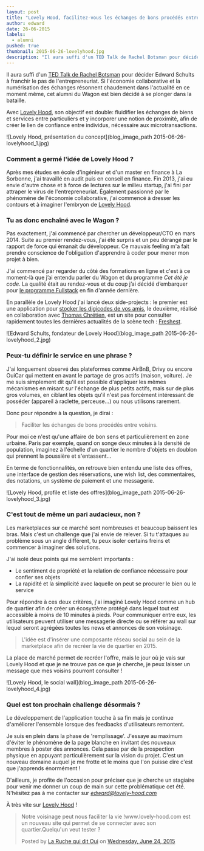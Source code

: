 ```yaml
---
layout: post
title: "Lovely Hood, facilitez-vous les échanges de bons procédés entre voisins"
author: edward
date: 26-06-2015
labels:
  - alumni
pushed: true
thumbnail: 2015-06-26-lovelyhood.jpg
description: "Il aura suffi d'un TED Talk de Rachel Botsman pour décider Edward Schults, alumni du Wagon, à franchir le pas de l'entrepreneuriat. Avec sa marketplace Lovely Hood, ce dernier souhaite faciliter les échanges de bons procédés entre voisins. Découvrez son projet sans plus attendre !"
---
```


Il aura suffi d'un [TED Talk de Rachel Botsman](http://www.ted.com/talks/rachel_botsman_the_case_for_collaborative_consumption?language=en) pour décider Edward Schults à franchir le pas de l'entrepreneuriat. Si l'économie collaborative et la numérisation des échanges résonnent chaudement dans l'actualité en ce moment même, cet alumni du Wagon est bien décidé à se plonger dans la bataille.

Avec [Lovely Hood](https://www.lovely-hood.com/), son objectif est double: fluidifier les échanges de biens et services entre particuliers et y incorporer une notion de proximité, afin de créer le lien de confiance entre individus, nécessaire aux microtransactions.

![Lovely Hood, présentation du concept](blog_image_path 2015-06-26-lovelyhood_1.jpg)


### Comment a germé l'idée de Lovely Hood ?

Après mes études en école d'ingénieur et d'un master en finance à La Sorbonne, j'ai travaillé en audit puis en conseil en finance. Fin 2013, j'ai eu envie d'autre chose et à force de lectures sur le milieu startup, j'ai fini par attraper le virus de l'entrepreneuriat. Également passionné par le phénomène de l'économie collaborative, j'ai commencé à dresser les contours et à imaginer l'embryon de [Lovely Hood](https://www.lovely-hood.com/).


### Tu as donc enchaîné avec le Wagon ?

Pas exactement, j'ai commencé par chercher un développeur/CTO en mars 2014. Suite au premier rendez-vous, j'ai été surpris et un peu dérangé par le rapport de force qui émanait du développeur. Ce mauvais feeling m'a fait prendre conscience de l'obligation d'apprendre à coder pour mener mon projet à bien.

J'ai commencé par regarder du côté des formations en ligne et c'est à ce moment-là que j’ai entendu parler du Wagon et du programme *Cet été je code*. La qualité était au rendez-vous et du coup j’ai décidé d’embarquer pour [le programme Fullstack](http://www.lewagon.org/programme) en fin d'année dernière.

En parallèle de Lovely Hood j'ai lancé deux side-projects : le premier est une application pour [stocker les digicodes de vos amis]( https://digicode.herokuapp.com), le deuxième, réalisé en collaboration avec [Thomas Chrétien](https://twitter.com/tchret), est un site pour consulter rapidement toutes les dernières actualités de la scène tech : [Freshest](http://www.frshst.com/).

![Edward Schults, fondateur de Lovely Hood](blog_image_path 2015-06-26-lovelyhood_2.jpg)


### Peux-tu définir le service en une phrase ?

J'ai longuement observé des plateformes comme AirBnB, Drivy ou encore OuiCar qui mettent en avant le partage de gros actifs (maison, voiture). Je me suis simplement dit qu'il est possible d'appliquer les mêmes mécanismes en misant sur l'échange de plus petits actifs, mais sur de plus gros volumes, en ciblant les objets qu'il n'est pas forcément intéressant de posséder (appareil à raclette, perceuse...) ou nous utilisons rarement.

Donc pour répondre à la question, je dirai :

> Faciliter les échanges de bons procédés entre voisins.

Pour moi ce n'est qu'une affaire de bon sens et particulièrement en zone urbaine. Paris par exemple, quand on songe deux minutes à la densité de population, imaginez à l'échelle d'un quartier le nombre d'objets en doublon qui prennent la poussière et s'entassent...

En terme de fonctionnalités, on retrouve bien entendu une liste des offres, une interface de gestion des réservations, une wish list, des commentaires, des notations, un système de paiement et une messagerie.

![Lovely Hood, profile et liste des offres](blog_image_path 2015-06-26-lovelyhood_3.jpg)


### C'est tout de même un pari audacieux, non ?

Les marketplaces sur ce marché sont nombreuses et beaucoup baissent les bras. Mais c'est un challenge que j'ai envie de relever. Si tu t'attaques au problème sous un angle différent, tu peux isoler certains freins et commencer à imaginer des solutions.

J'ai isolé deux points qui me semblent importants :

- Le sentiment de propriété et la relation de confiance nécessaire pour confier ses objets
- La rapidité et la simplicité avec laquelle on peut se procurer le bien ou le service

Pour répondre à ces deux critères, j'ai imaginé Lovely Hood comme un hub de quartier afin de créer un écosystème protégé dans lequel tout est accessible à moins de 10 minutes à pieds. Pour communiquer entre eux, les utilisateurs peuvent utiliser une messagerie directe ou se référer au wall sur lequel seront agrégées toutes les news et annonces de son voisinage.

> L'idée est d'insérer une composante réseau social au sein de la marketplace afin de recréer la vie de quartier en 2015.

La place de marché permet de recréer l'offre, mais le jour où je vais sur Lovely Hood et que je ne trouve pas ce que je cherche, je peux laisser un message que mes voisins pourront consulter !

![Lovely Hood, le social wall](blog_image_path 2015-06-26-lovelyhood_4.jpg)


### Quel est ton prochain challenge désormais ?

Le développement de l'application touche à sa fin mais je continue d'améliorer l'ensemble lorsque des feedbacks d'utilisateurs remontent.

Je suis en plein dans la phase de 'remplissage'. J'essaye au maximum d'éviter le phénomène de la page blanche en invitant des nouveaux membres à poster des annonces. Cela passe par de la prospection physique en appuyant particulièrement sur la vision du projet. C'est un nouveau domaine auquel je me frotte et le moins que l'on puisse dire c'est que j'apprends énormément !

D'ailleurs, je profite de l'occasion pour préciser que je cherche un stagiaire pour venir me donner un coup de main sur cette problématique cet été. N'hésitez pas à me contacter sur *edward@lovely-hood.com*

À très vite sur [Lovely Hood](https://www.lovely-hood.com/) !


<div class="embed-fb">
  <div id="fb-root"></div><script>(function(d, s, id) {  var js, fjs = d.getElementsByTagName(s)[0];  if (d.getElementById(id)) return;  js = d.createElement(s); js.id = id;  js.src = "//connect.facebook.net/en_US/sdk.js#xfbml=1&version=v2.3";  fjs.parentNode.insertBefore(js, fjs);}(document, 'script', 'facebook-jssdk'));</script><div class="fb-post" data-href="https://www.facebook.com/laruchequiditoui/posts/1013752228649725" data-width="500"><div class="fb-xfbml-parse-ignore"><blockquote cite="https://www.facebook.com/laruchequiditoui/posts/1013752228649725"><p>Notre voisinage peut nous faciliter la vie !www.lovely-hood.com est un nouveau site qui permet de se connecter avec son quartier.Quelqu&#039;un veut tester ?</p>Posted by <a href="https://www.facebook.com/laruchequiditoui">La Ruche qui dit Oui</a> on&nbsp;<a href="https://www.facebook.com/laruchequiditoui/posts/1013752228649725">Wednesday, June 24, 2015</a></blockquote></div></div>
</div>

